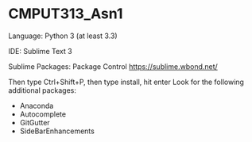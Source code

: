 CMPUT313_Asn1
=============

Language: Python 3 (at least 3.3)

IDE: Sublime Text 3

Sublime Packages:
Package Control https://sublime.wbond.net/

Then type Ctrl+Shift+P, then type install, hit enter
Look for the following additional packages:
* Anaconda
* Autocomplete
* GitGutter
* SideBarEnhancements
